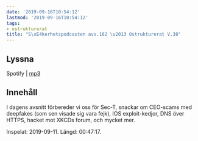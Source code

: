 ```yaml
---
date: '2019-09-16T10:54:12'
lastmod: '2019-09-16T10:54:12'
tags:
- ostrukturerat
title: "S\xE4kerhetspodcasten avs.162 \u2013 Ostrukturerat V.38"
---
```

## Lyssna

Spotify \| [mp3](http://traffic.libsyn.com/sakerhetspodcasten/2019-09-11_Ostrukturerat.mp3)

## Innehåll

I dagens avsnitt förbereder vi oss för Sec-T, snackar om CEO-scams med deepfakes
(som sen visade sig vara fejk), IOS exploit-kedjor, DNS över HTTPS, hacket mot XKCDs
forum, och mycket mer.

Inspelat: 2019-09-11. Längd: 00:47:17.

